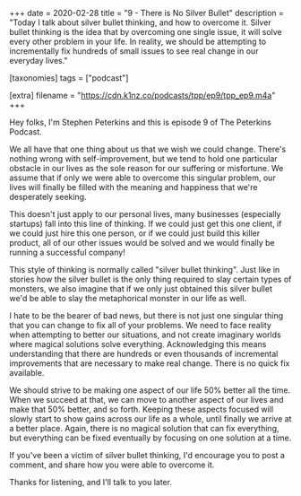 +++
date = 2020-02-28
title = "9 - There is No Silver Bullet"
description = "Today I talk about silver bullet thinking, and how to overcome it. Silver bullet thinking is the idea that by overcoming one single issue, it will solve every other problem in your life. In reality, we should be attempting to incrementally fix hundreds of small issues to see real change in our everyday lives."

[taxonomies]
tags = ["podcast"]

[extra]
filename = "https://cdn.k1nz.co/podcasts/tpp/ep9/tpp_ep9.m4a"
+++

Hey folks, I'm Stephen Peterkins and this is episode 9 of The Peterkins Podcast.

We all have that one thing about us that we wish we could change. There's nothing wrong with self-improvement, but we tend to hold one particular obstacle in our lives as the sole reason for our suffering or misfortune. We assume that if only we were able to overcome this singular problem, our lives will finally be filled with the meaning and happiness that we're desperately seeking.

This doesn't just apply to our personal lives, many businesses (especially startups) fall into this line of thinking. If we could just get this one client, if we could just hire this one person, or if we could just build this killer product, all of our other issues would be solved and we would finally be running a successful company!

This style of thinking is normally called "silver bullet thinking". Just like in stories how the silver bullet is the only thing required to slay certain types of monsters, we also imagine that if we only just obtained this silver bullet we'd be able to slay the metaphorical monster in our life as well.

I hate to be the bearer of bad news, but there is not just one singular thing that you can change to fix all of your problems. We need to face reality when attempting to better our situations, and not create imaginary worlds where magical solutions solve everything. Acknowledging this means understanding that there are hundreds or even thousands of incremental improvements that are necessary to make real change. There is no quick fix available.

We should strive to be making one aspect of our life 50% better all the time. When we succeed at that, we can move to another aspect of our lives and make that 50% better, and so forth. Keeping these aspects focused will slowly start to show gains across our life as a whole, until finally we arrive at a better place. Again, there is no magical solution that can fix everything, but everything can be fixed eventually by focusing on one solution at a time.

If you've been a victim of silver bullet thinking, I'd encourage you to post a comment, and share how you were able to overcome it.

Thanks for listening, and I'll talk to you later.